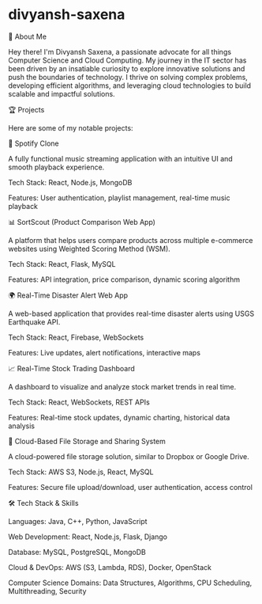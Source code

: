 # divyansh-saxena
🚀 About Me

Hey there! I'm Divyansh Saxena, a passionate advocate for all things Computer Science and Cloud Computing. My journey in the IT sector has been driven by an insatiable curiosity to explore innovative solutions and push the boundaries of technology. I thrive on solving complex problems, developing efficient algorithms, and leveraging cloud technologies to build scalable and impactful solutions.

🏆 Projects

Here are some of my notable projects:

🎵 Spotify Clone

A fully functional music streaming application with an intuitive UI and smooth playback experience.

Tech Stack: React, Node.js, MongoDB

Features: User authentication, playlist management, real-time music playback

📊 SortScout (Product Comparison Web App)

A platform that helps users compare products across multiple e-commerce websites using Weighted Scoring Method (WSM).

Tech Stack: React, Flask, MySQL

Features: API integration, price comparison, dynamic scoring algorithm

🌍 Real-Time Disaster Alert Web App

A web-based application that provides real-time disaster alerts using USGS Earthquake API.

Tech Stack: React, Firebase, WebSockets

Features: Live updates, alert notifications, interactive maps

📈 Real-Time Stock Trading Dashboard

A dashboard to visualize and analyze stock market trends in real time.

Tech Stack: React, WebSockets, REST APIs

Features: Real-time stock updates, dynamic charting, historical data analysis

📂 Cloud-Based File Storage and Sharing System

A cloud-powered file storage solution, similar to Dropbox or Google Drive.

Tech Stack: AWS S3, Node.js, React, MySQL

Features: Secure file upload/download, user authentication, access control

🛠 Tech Stack & Skills

Languages: Java, C++, Python, JavaScript

Web Development: React, Node.js, Flask, Django

Database: MySQL, PostgreSQL, MongoDB

Cloud & DevOps: AWS (S3, Lambda, RDS), Docker, OpenStack

Computer Science Domains: Data Structures, Algorithms, CPU Scheduling, Multithreading, Security
